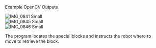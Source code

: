Example OpenCV Outputs

![IMG_0841 Small](https://user-images.githubusercontent.com/19849726/206099779-c0e29b93-1f3d-4046-abe9-760a2667db94.jpeg)	
![IMG_0845 Small](https://user-images.githubusercontent.com/19849726/206099782-10b56513-a42b-429e-bce9-f528ec10a998.jpeg)	
![IMG_0846 Small](https://user-images.githubusercontent.com/19849726/206099784-f2821933-90d9-41d6-942d-4e2cccc9b05c.jpeg)

The program locates the special blocks and instructs the robot where to move to retrieve the block.

